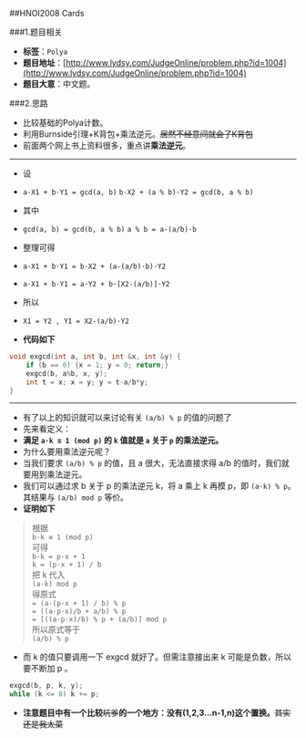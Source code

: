 ##HNOI2008 Cards

###1.题目相关
* **标签**：`Polya`
* **题目地址**：[http://www.lydsy.com/JudgeOnline/problem.php?id=1004](http://www.lydsy.com/JudgeOnline/problem.php?id=1004)
* **题目大意**：中文题。

###2.思路
* 比较基础的Polya计数。
* 利用Burnside引理+K背包+乘法逆元。~~居然不经意间就会了K背包~~
* 前面两个网上书上资料很多，重点讲**乘法逆元**。

---
* 设  
* `a·X1 + b·Y1 = gcd(a, b)` `b·X2 + (a % b)·Y2 = gcd(b, a % b)`  
* 其中  
* `gcd(a, b) = gcd(b, a % b)` `a % b = a-(a/b)·b`  
* 整理可得  
* `a·X1 + b·Y1 = b·X2 + (a-(a/b)·b)·Y2`  
* `a·X1 + b·Y1 = a·Y2 + b·[X2-(a/b)]·Y2`  
* 所以  
* `X1 = Y2 , Y1 = X2-(a/b)·Y2`  

* **代码如下**
```c++
void exgcd(int a, int b, int &x, int &y) {
	if (b == 0) {x = 1; y = 0; return;}
	exgcd(b, a%b, x, y);
	int t = x; x = y; y = t-a/b*y;
}
```

---
* 有了以上的知识就可以来讨论有关 `(a/b) % p` 的值的问题了
* 先来看定义：
* **满足 `a·k ≡ 1 (mod p)` 的 `k` 值就是 `a` 关于 `p` 的乘法逆元。**
* 为什么要用乘法逆元呢？
* 当我们要求 `(a/b) % p` 的值，且 a 很大，无法直接求得 a/b 的值时，我们就要用到乘法逆元。
* 我们可以通过求 b 关于 p 的乘法逆元 k，将 a 乘上 k 再模 p，即 `(a·k) % p`。其结果与 `(a/b) mod p` 等价。
* **证明如下**

>根据  
`b·k ≡ 1 (mod p)`  
可得  
`b·k = p·x + 1`  
`k = (p·x + 1) / b`  
把 k 代入  
`(a·k) mod p`  
得原式  
`= (a·(p·x + 1) / b) % p`  
`= ((a·p·x)/b + a/b) % p`  
`= [((a·p·x)/b) % p + (a/b)] mod p`  
所以原式等于  
`(a/b) % p`  

* 而 k 的值只要调用一下 exgcd 就好了。但需注意接出来 k 可能是负数，所以要不断加 p 。
```c++
exgcd(b, p, k, y);
while (k <= 0) k += p;
```

* **注意题目中有一个比较**~~坑爹~~**的一个地方：没有(1,2,3...n-1,n)这个置换。**~~其实还是我太菜~~

